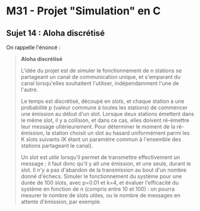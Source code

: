 # M31 - Projet "Simulation" en C

## Sujet 14 : Aloha discrétisé

On rappelle l'énoncé :

> **Aloha discrétisé**
>
> L'idée du projet est de simuler le fonctionnement de n stations se partageant
> un canal de communication unique, et s'emparant du canal lorsqu'elles
> souhaitent l'utiliser, indépendamment l'une de l'autre.
>
> Le temps est discrétisé, découpé en *slots*, et chaque station a une
> probabilité p (valeur commune à toutes les stations) de commencer une émission
> au début d'un slot. Lorsque deux stations émettent dans le même slot, il y a
> collision, et dans ce cas, elles doivent ré-émettre leur message
> ultérieurement. Pour déterminer le moment de la ré-émission, la station
> choisit un slot au hasard uniformément parmi les K slots suivants (K étant un
> paramètre commun à l'ensemble des stations partageant le canal).
>
> Un slot est *utile* lorsqu'il permet de transmettre effectivement un message ;
> il faut donc qu'il y ait une émission, et une seule, durant le slot. Il n'y a
> pas d'abandon de la transmission au bout d'un nombre donné d'échecs.
> Simuler le fonctionnement du système pour une durée de 100 slots, avec p=0.01
> et k=4, et évaluer l'efficacité du système en fonction de n (compris entre 10
> et 100) : on pourra mesurer le nombre de slots utiles, ou le nombre de
> messages en attente d'émission, par exemple.
